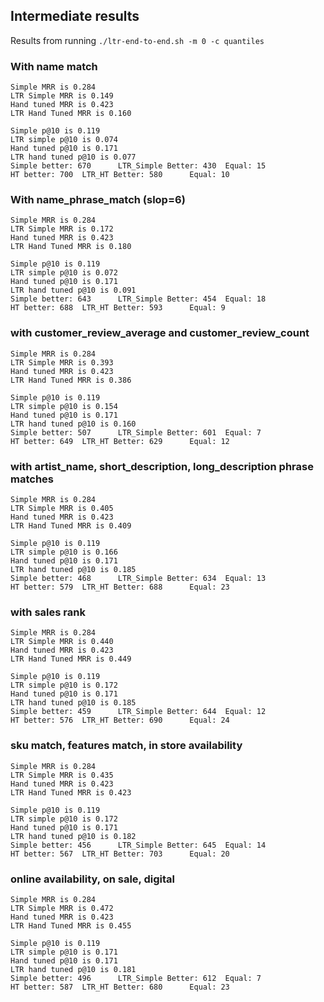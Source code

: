 
## Intermediate results

Results from running `./ltr-end-to-end.sh -m 0 -c quantiles`

### With name match

```
Simple MRR is 0.284
LTR Simple MRR is 0.149
Hand tuned MRR is 0.423
LTR Hand Tuned MRR is 0.160

Simple p@10 is 0.119
LTR simple p@10 is 0.074
Hand tuned p@10 is 0.171
LTR hand tuned p@10 is 0.077
Simple better: 670      LTR_Simple Better: 430  Equal: 15
HT better: 700  LTR_HT Better: 580      Equal: 10
```

### With name_phrase_match (slop=6)

```
Simple MRR is 0.284
LTR Simple MRR is 0.172
Hand tuned MRR is 0.423
LTR Hand Tuned MRR is 0.180

Simple p@10 is 0.119
LTR simple p@10 is 0.072
Hand tuned p@10 is 0.171
LTR hand tuned p@10 is 0.091
Simple better: 643      LTR_Simple Better: 454  Equal: 18
HT better: 688  LTR_HT Better: 593      Equal: 9
```

### with customer_review_average and customer_review_count

```
Simple MRR is 0.284
LTR Simple MRR is 0.393
Hand tuned MRR is 0.423
LTR Hand Tuned MRR is 0.386

Simple p@10 is 0.119
LTR simple p@10 is 0.154
Hand tuned p@10 is 0.171
LTR hand tuned p@10 is 0.160
Simple better: 507      LTR_Simple Better: 601  Equal: 7
HT better: 649  LTR_HT Better: 629      Equal: 12
```

### with artist_name, short_description, long_description phrase matches

```
Simple MRR is 0.284
LTR Simple MRR is 0.405
Hand tuned MRR is 0.423
LTR Hand Tuned MRR is 0.409

Simple p@10 is 0.119
LTR simple p@10 is 0.166
Hand tuned p@10 is 0.171
LTR hand tuned p@10 is 0.185
Simple better: 468      LTR_Simple Better: 634  Equal: 13
HT better: 579  LTR_HT Better: 688      Equal: 23
```

### with sales rank 

```
Simple MRR is 0.284
LTR Simple MRR is 0.440
Hand tuned MRR is 0.423
LTR Hand Tuned MRR is 0.449

Simple p@10 is 0.119
LTR simple p@10 is 0.172
Hand tuned p@10 is 0.171
LTR hand tuned p@10 is 0.185
Simple better: 459      LTR_Simple Better: 644  Equal: 12
HT better: 576  LTR_HT Better: 690      Equal: 24
```

### sku match, features match, in store availability

```
Simple MRR is 0.284
LTR Simple MRR is 0.435
Hand tuned MRR is 0.423
LTR Hand Tuned MRR is 0.423

Simple p@10 is 0.119
LTR simple p@10 is 0.172
Hand tuned p@10 is 0.171
LTR hand tuned p@10 is 0.182
Simple better: 456      LTR_Simple Better: 645  Equal: 14
HT better: 567  LTR_HT Better: 703      Equal: 20
```

### online availability, on sale, digital

```
Simple MRR is 0.284
LTR Simple MRR is 0.472
Hand tuned MRR is 0.423
LTR Hand Tuned MRR is 0.455

Simple p@10 is 0.119
LTR simple p@10 is 0.171
Hand tuned p@10 is 0.171
LTR hand tuned p@10 is 0.181
Simple better: 496      LTR_Simple Better: 612  Equal: 7
HT better: 587  LTR_HT Better: 680      Equal: 23
```


